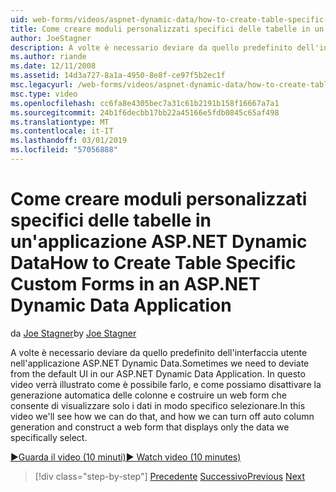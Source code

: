 ```yaml
---
uid: web-forms/videos/aspnet-dynamic-data/how-to-create-table-specific-custom-forms-in-an-aspnet-dynamic-data-application
title: Come creare moduli personalizzati specifici delle tabelle in un'applicazione ASP.NET Dynamic Data | Microsoft Docs
author: JoeStagner
description: A volte è necessario deviare da quello predefinito dell'interfaccia utente nell'applicazione ASP.NET Dynamic Data. In questo video verrà illustrato come è possibile farlo, e come è possibile disattivare la...
ms.author: riande
ms.date: 12/11/2008
ms.assetid: 14d3a727-8a1a-4950-8e8f-ce97f5b2ec1f
msc.legacyurl: /web-forms/videos/aspnet-dynamic-data/how-to-create-table-specific-custom-forms-in-an-aspnet-dynamic-data-application
msc.type: video
ms.openlocfilehash: cc6fa8e4305bec7a31c61b2191b158f16667a7a1
ms.sourcegitcommit: 24b1f6decbb17bb22a45166e5fdb0845c65af498
ms.translationtype: MT
ms.contentlocale: it-IT
ms.lasthandoff: 03/01/2019
ms.locfileid: "57056888"
---
```

<a name="how-to-create-table-specific-custom-forms-in-an-aspnet-dynamic-data-application"></a><span data-ttu-id="34ff8-104">Come creare moduli personalizzati specifici delle tabelle in un'applicazione ASP.NET Dynamic Data</span><span class="sxs-lookup"><span data-stu-id="34ff8-104">How to Create Table Specific Custom Forms in an ASP.NET Dynamic Data Application</span></span>
====================
<span data-ttu-id="34ff8-105">da [Joe Stagner](https://github.com/JoeStagner)</span><span class="sxs-lookup"><span data-stu-id="34ff8-105">by [Joe Stagner](https://github.com/JoeStagner)</span></span>

<span data-ttu-id="34ff8-106">A volte è necessario deviare da quello predefinito dell'interfaccia utente nell'applicazione ASP.NET Dynamic Data.</span><span class="sxs-lookup"><span data-stu-id="34ff8-106">Sometimes we need to deviate from the default UI in our ASP.NET Dynamic Data Application.</span></span> <span data-ttu-id="34ff8-107">In questo video verrà illustrato come è possibile farlo, e come possiamo disattivare la generazione automatica delle colonne e costruire un web form che consente di visualizzare solo i dati in modo specifico selezionare.</span><span class="sxs-lookup"><span data-stu-id="34ff8-107">In this video we'll see how we can do that, and how we can turn off auto column generation and construct a web form that displays only the data we specifically select.</span></span>

[<span data-ttu-id="34ff8-108">&#9654;Guarda il video (10 minuti)</span><span class="sxs-lookup"><span data-stu-id="34ff8-108">&#9654; Watch video (10 minutes)</span></span>](https://channel9.msdn.com/Blogs/ASP-NET-Site-Videos/how-to-create-table-specific-custom-forms-in-an-aspnet-dynamic-data-application)

> [!div class="step-by-step"]
> <span data-ttu-id="34ff8-109">[Precedente](how-to-remove-columns-from-your-dynamicdata-data-grids.md)
> [Successivo](aspnet-dynamic-data-custom-form-formatting.md)</span><span class="sxs-lookup"><span data-stu-id="34ff8-109">[Previous](how-to-remove-columns-from-your-dynamicdata-data-grids.md)
[Next](aspnet-dynamic-data-custom-form-formatting.md)</span></span>
